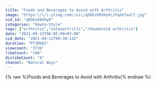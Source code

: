 ```yaml
---
title: "Foods and Beverages to Avoid with Arthritis"
image: "https:\/\/i.ytimg.com\/vi\/qDObz60VHy0\/hqdefault.jpg"
vid_id: "qDObz60VHy0"
categories: "Howto-Style"
tags: ["arthritis","osteoartritis","rheumatoid arthritis"]
date: "2021-09-13T06:05:09+03:00"
vid_date: "2021-09-12T09:30:14Z"
duration: "PT3M46S"
viewcount: "3736"
likeCount: "190"
dislikeCount: "6"
channel: "Natural Ways"
---
```

{% raw %}Foods and Beverages to Avoid with Arthritis{% endraw %}
